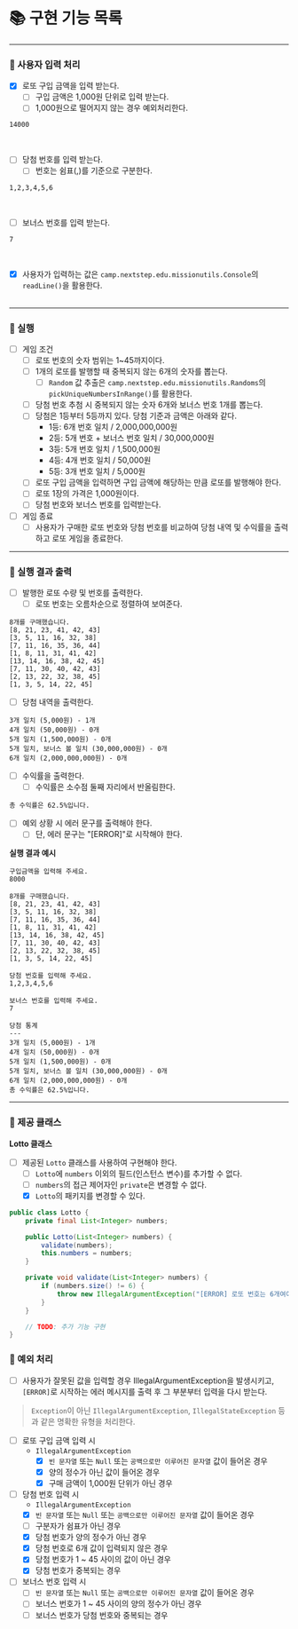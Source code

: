 # 📚 구현 기능 목록

---

### 📌 사용자 입력 처리

- [x] 로또 구입 금액을 입력 받는다.
    - [ ] 구입 금액은 1,000원 단위로 입력 받는다.
    - [ ] 1,000원으로 떨어지지 않는 경우 예외처리한다.

```text
14000
```

<br>

- [ ] 당첨 번호를 입력 받는다.
    - [ ] 번호는 쉼표(,)를 기준으로 구분한다.

```text
1,2,3,4,5,6
```

<br>

- [ ] 보너스 번호를 입력 받는다.

```text
7
```

<br>

- [x] 사용자가 입력하는 값은 `camp.nextstep.edu.missionutils.Console`의 `readLine()`을 활용한다.   
  <br>

---

### 📌 실행

- [ ] 게임 조건
    - [ ] 로또 번호의 숫자 범위는 1~45까지이다.
    - [ ] 1개의 로또를 발행할 때 중복되지 않는 6개의 숫자를 뽑는다.
        - [ ] `Random` 값 추출은 `camp.nextstep.edu.missionutils.Randoms`의 `pickUniqueNumbersInRange()`를 활용한다.
    - [ ] 당첨 번호 추첨 시 중복되지 않는 숫자 6개와 보너스 번호 1개를 뽑는다.
    - [ ] 당첨은 1등부터 5등까지 있다. 당첨 기준과 금액은 아래와 같다.
        - 1등: 6개 번호 일치 / 2,000,000,000원
        - 2등: 5개 번호 + 보너스 번호 일치 / 30,000,000원
        - 3등: 5개 번호 일치 / 1,500,000원
        - 4등: 4개 번호 일치 / 50,000원
        - 5등: 3개 번호 일치 / 5,000원
    - [ ] 로또 구입 금액을 입력하면 구입 금액에 해당하는 만큼 로또를 발행해야 한다.
    - [ ] 로또 1장의 가격은 1,000원이다.
    - [ ] 당첨 번호와 보너스 번호를 입력받는다.

- [ ] 게임 종료
    - [ ] 사용자가 구매한 로또 번호와 당첨 번호를 비교하여 당첨 내역 및 수익률을 출력하고 로또 게임을 종료한다.

---

### 📌 실행 결과 출력

- [ ] 발행한 로또 수량 및 번호를 출력한다.
    - [ ] 로또 번호는 오름차순으로 정렬하여 보여준다.

```text
8개를 구매했습니다.
[8, 21, 23, 41, 42, 43] 
[3, 5, 11, 16, 32, 38] 
[7, 11, 16, 35, 36, 44] 
[1, 8, 11, 31, 41, 42] 
[13, 14, 16, 38, 42, 45] 
[7, 11, 30, 40, 42, 43] 
[2, 13, 22, 32, 38, 45] 
[1, 3, 5, 14, 22, 45]
```

- [ ] 당첨 내역을 출력한다.

```text
3개 일치 (5,000원) - 1개
4개 일치 (50,000원) - 0개
5개 일치 (1,500,000원) - 0개
5개 일치, 보너스 볼 일치 (30,000,000원) - 0개
6개 일치 (2,000,000,000원) - 0개
```

- [ ] 수익률을 출력한다.
    - [ ] 수익률은 소수점 둘째 자리에서 반올림한다.

```text
총 수익률은 62.5%입니다.
```

- [ ] 예외 상황 시 에러 문구를 출력해야 한다.
    - [ ] 단, 에러 문구는 "[ERROR]"로 시작해야 한다.

**실행 결과 예시**

```text
구입금액을 입력해 주세요.
8000

8개를 구매했습니다.
[8, 21, 23, 41, 42, 43] 
[3, 5, 11, 16, 32, 38] 
[7, 11, 16, 35, 36, 44] 
[1, 8, 11, 31, 41, 42] 
[13, 14, 16, 38, 42, 45] 
[7, 11, 30, 40, 42, 43] 
[2, 13, 22, 32, 38, 45] 
[1, 3, 5, 14, 22, 45]

당첨 번호를 입력해 주세요.
1,2,3,4,5,6

보너스 번호를 입력해 주세요.
7

당첨 통계
---
3개 일치 (5,000원) - 1개
4개 일치 (50,000원) - 0개
5개 일치 (1,500,000원) - 0개
5개 일치, 보너스 볼 일치 (30,000,000원) - 0개
6개 일치 (2,000,000,000원) - 0개
총 수익률은 62.5%입니다.
```

---

### 📌 제공 클래스

**Lotto 클래스**

- [ ] 제공된 `Lotto` 클래스를 사용하여 구현해야 한다.
    - [ ] `Lotto`에 `numbers` 이외의 필드(인스턴스 변수)를 추가할 수 없다.
    - [ ] `numbers`의 접근 제어자인 `private`은 변경할 수 없다.
    - [x] `Lotto`의 패키지를 변경할 수 있다.

```java
public class Lotto {
    private final List<Integer> numbers;

    public Lotto(List<Integer> numbers) {
        validate(numbers);
        this.numbers = numbers;
    }

    private void validate(List<Integer> numbers) {
        if (numbers.size() != 6) {
            throw new IllegalArgumentException("[ERROR] 로또 번호는 6개여야 합니다.");
        }
    }

    // TODO: 추가 기능 구현
}
```

### 🚫 예외 처리

- [ ] 사용자가 잘못된 값을 입력할 경우 IllegalArgumentException을 발생시키고, `[ERROR]`로 시작하는 에러 메시지를 출력 후 그 부분부터 입력을 다시 받는다.

> `Exception`이 아닌 `IllegalArgumentException`, `IllegalStateException` 등과 같은 명확한 유형을 처리한다.

- [ ] 로또 구입 금액 입력 시
    - `IllegalArgumentException`
        - [x] `빈 문자열` 또는 `Null` 또는 `공백으로만 이루어진 문자열` 값이 들어온 경우
        - [x] 양의 정수가 아닌 값이 들어온 경우
        - [x] 구매 금액이 1,000원 단위가 아닌 경우
- [ ] 당첨 번호 입력 시
    - `IllegalArgumentException`
    - [x] `빈 문자열` 또는 `Null` 또는 `공백으로만 이루어진 문자열` 값이 들어온 경우
    - [ ] 구분자가 쉼표가 아닌 경우
    - [x] 당첨 번호가 양의 정수가 아닌 경우
    - [x] 당첨 번호로 6개 값이 입력되지 않은 경우
    - [x] 당첨 번호가 1 ~ 45 사이의 값이 아닌 경우
    - [x] 당첨 번호가 중복되는 경우
- [ ] 보너스 번호 입력 시
    - [ ] `빈 문자열` 또는 `Null` 또는 `공백으로만 이루어진 문자열` 값이 들어온 경우
    - [ ] 보너스 번호가 1 ~ 45 사이의 양의 정수가 아닌 경우
    - [ ] 보너스 번호가 당첨 번호와 중복되는 경우